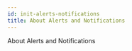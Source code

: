 ```yaml
---
id: init-alerts-notifications
title: About Alerts and Notifications
---
```


About Alerts and Notifications

